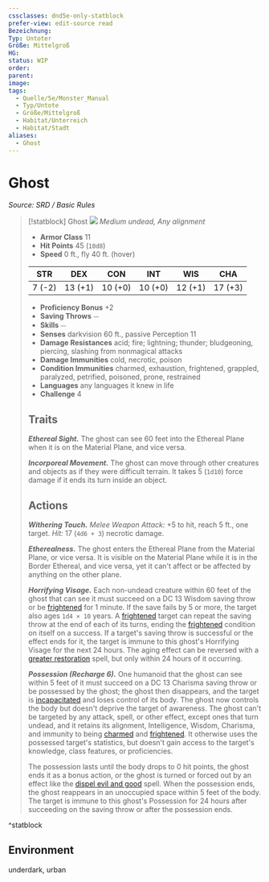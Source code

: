```yaml
---
cssclasses: dnd5e-only-statblock
prefer-view: edit-source read
Bezeichnung:
Typ: Untoter
Größe: Mittelgroß
HG:
status: WIP
order:
parent:
image:
tags:
  - Quelle/5e/Monster_Manual
  - Typ/Untote
  - Größe/Mittelgroß
  - Habitat/Unterreich
  - Habitat/Stadt
aliases:
  - Ghost
---
```

# Ghost
*Source: SRD / Basic Rules*  

> [!statblock] Ghost
> ![](compendium/bestiary/undead/token/ghost.png#token)
> *Medium undead, Any alignment*
> 
> - **Armor Class** 11 
> - **Hit Points** 45 (`10d8`)
> - **Speed** 0 ft., fly 40 ft. (hover)
> 
> |STR|DEX|CON|INT|WIS|CHA|
> |:---:|:---:|:---:|:---:|:---:|:---:|
> | 7 (-2)|13 (+1)|10 (+0)|10 (+0)|12 (+1)|17 (+3)|
> 
> - **Proficiency Bonus** +2
> - **Saving Throws** ⏤
> - **Skills** ⏤
> - **Senses** darkvision 60 ft., passive Perception 11
> - **Damage Resistances** acid; fire; lightning; thunder; bludgeoning, piercing, slashing from nonmagical attacks
> - **Damage Immunities** cold, necrotic, poison
> - **Condition Immunities** charmed, exhaustion, frightened, grappled, paralyzed, petrified, poisoned, prone, restrained
> - **Languages** any languages it knew in life
> - **Challenge** 4
> 
> ## Traits
> 
> ***Ethereal Sight.*** The ghost can see 60 feet into the Ethereal Plane when it is on the Material Plane, and vice versa.
> 
> ***Incorporeal Movement.*** The ghost can move through other creatures and objects as if they were difficult terrain. It takes 5 (`1d10`) force damage if it ends its turn inside an object.
> 
> ## Actions
> 
> ***Withering Touch.*** *Melee Weapon Attack:* +5 to hit, reach 5 ft., one target. *Hit:* 17 (`4d6 + 3`) necrotic damage.
> 
> ***Etherealness.*** The ghost enters the Ethereal Plane from the Material Plane, or vice versa. It is visible on the Material Plane while it is in the Border Ethereal, and vice versa, yet it can't affect or be affected by anything on the other plane.
> 
> ***Horrifying Visage.*** Each non-undead creature within 60 feet of the ghost that can see it must succeed on a DC 13 Wisdom saving throw or be [frightened](rules/conditions.md#frightened) for 1 minute. If the save fails by 5 or more, the target also ages `1d4 × 10` years. A [frightened](rules/conditions.md#frightened) target can repeat the saving throw at the end of each of its turns, ending the [frightened](rules/conditions.md#frightened) condition on itself on a success. If a target's saving throw is successful or the effect ends for it, the target is immune to this ghost's Horrifying Visage for the next 24 hours. The aging effect can be reversed with a  [greater restoration](compendium/spells/greater-restoration.md) spell, but only within 24 hours of it occurring.
> 
> ***Possession (Recharge 6).*** One humanoid that the ghost can see within 5 feet of it must succeed on a DC 13 Charisma saving throw or be possessed by the ghost; the ghost then disappears, and the target is [incapacitated](rules/conditions.md#incapacitated) and loses control of its body. The ghost now controls the body but doesn't deprive the target of awareness. The ghost can't be targeted by any attack, spell, or other effect, except ones that turn undead, and it retains its alignment, Intelligence, Wisdom, Charisma, and immunity to being [charmed](rules/conditions.md#charmed) and [frightened](rules/conditions.md#frightened). It otherwise uses the possessed target's statistics, but doesn't gain access to the target's knowledge, class features, or proficiencies.
> 
> The possession lasts until the body drops to 0 hit points, the ghost ends it as a bonus action, or the ghost is turned or forced out by an effect like the [dispel evil and good](compendium/spells/dispel-evil-and-good.md) spell. When the possession ends, the ghost reappears in an unoccupied space within 5 feet of the body. The target is immune to this ghost's Possession for 24 hours after succeeding on the saving throw or after the possession ends.

^statblock

## Environment

underdark, urban